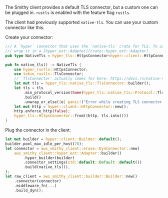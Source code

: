 The Smithy client provides a default TLS connector, but a custom one can be plugged in.
`rustls` is enabled with the feature flag `rustls`.

The client had previously supported `native-tls`. You can use your custom connector like this.

Create your connector:

```rust
/// A `hyper` connector that uses the `native-tls` crate for TLS. To use this in a smithy client,
/// wrap it in a [hyper_ext::Adapter](crate::hyper_ext::Adapter).
pub type NativeTls = hyper_tls::HttpsConnector<hyper::client::HttpConnector>;

pub fn native_tls() -> NativeTls {
    use hyper_rustls::HttpsConnector;
    use tokio_rustls::TlsConnector;
    // `TlsConnector` actually comes for here: https://docs.rs/native-tls/latest/native_tls/
    let mut tls = hyper_tls::native_tls::TlsConnector::builder();
    let tls = tls
        .min_protocol_version(Some(hyper_tls::native_tls::Protocol::Tlsv12))
        .build()
        .unwrap_or_else(|e| panic!("Error while creating TLS connector: {}", e));
    let mut http = hyper::client::HttpConnector::new();
    http.enforce_http(false);
    hyper_tls::HttpsConnector::from((http, tls.into()))
}
```

Plug the connector in the client:
```rust
let mut builder = hyper::client::Builder::default();
builder.pool_max_idle_per_host(70);
let connector = aws_smithy_client::erase::DynConnector::new(
    aws_smithy_client::hyper_ext::Adapter::builder()
        .hyper_builder(builder)
        .connector_settings(std::default::Default::default())
        .build(native_tls()),
);
let raw_client = aws_smithy_client::builder::Builder::new()
    .connector(connector)
    .middleware_fn(...)
    .build_dyn();
```
